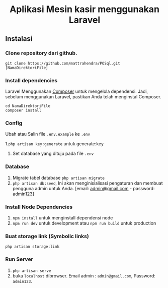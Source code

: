 <p align="center">
    <h1 align="center">Aplikasi Mesin kasir menggunakan Laravel</h1>
</p>


## Instalasi

### Clone repository dari github.

    git clone https://github.com/mattrahendra/POSql.git [NamaDirektoriFile]


### Install dependencies

Laravel Menggunakan [Composer](https://getcomposer.org/) untuk mengelola dependensi. Jadi, sebelum menggunakan Laravel, pastikan Anda telah menginstal Composer.

    cd NamaDirektoriFile
    composer install

### Config

Ubah atau Salin file `.env.example` ke `.env` 

1.`php artisan key:generate` untuk generate:key
1. Set database yang dituju pada file `.env` 

### Database

1. Migrate tabel database `php artisan migrate`
1. `php artisan db:seed`, Ini akan menginisialisasi pengaturan dan membuat pengguna admin untuk Anda. [email: admin@gmail.com - password: admin123]

### Install Node Dependencies

1. `npm install` untuk menginstall dependensi node
1. `npm run dev` untuk development atau `npm run build` untuk production

### Buat storage link (Symbolic links)

`php artisan storage:link`

### Run Server

1. `php artisan serve`
1. buka `localhost` dibrowser. Email admin : `admin@gmail.com`, Password: `admin123`.
